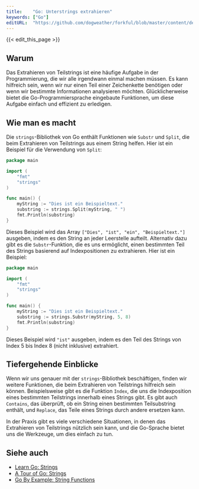 ```yaml
---
title:    "Go: Unterstrings extrahieren"
keywords: ["Go"]
editURL:  "https://github.com/dogweather/forkful/blob/master/content/de/go/extracting-substrings.md"
---
```


{{< edit_this_page >}}

## Warum

Das Extrahieren von Teilstrings ist eine häufige Aufgabe in der Programmierung, die wir alle irgendwann einmal machen müssen. Es kann hilfreich sein, wenn wir nur einen Teil einer Zeichenkette benötigen oder wenn wir bestimmte Informationen analysieren möchten. Glücklicherweise bietet die Go-Programmiersprache eingebaute Funktionen, um diese Aufgabe einfach und effizient zu erledigen.

## Wie man es macht

Die `strings`-Bibliothek von Go enthält Funktionen wie `Substr` und `Split`, die beim Extrahieren von Teilstrings aus einem String helfen. Hier ist ein Beispiel für die Verwendung von `Split`:

```Go
package main

import (
	"fmt"
	"strings"
)

func main() {
	myString := "Dies ist ein Beispieltext."
	substring := strings.Split(myString, " ")
	fmt.Println(substring)
}
```

Dieses Beispiel wird das Array `["Dies", "ist", "ein", "Beispieltext."]` ausgeben, indem es den String an jeder Leerstelle aufteilt. Alternativ dazu gibt es die `Substr`-Funktion, die es uns ermöglicht, einen bestimmten Teil des Strings basierend auf Indexpositionen zu extrahieren. Hier ist ein Beispiel:

```Go
package main

import (
	"fmt"
	"strings"
)

func main() {
	myString := "Dies ist ein Beispieltext."
	substring := strings.Substr(myString, 5, 8)
	fmt.Println(substring)
}
```

Dieses Beispiel wird `"ist"` ausgeben, indem es den Teil des Strings von Index 5 bis Index 8 (nicht inklusive) extrahiert.

## Tiefergehende Einblicke

Wenn wir uns genauer mit der `strings`-Bibliothek beschäftigen, finden wir weitere Funktionen, die beim Extrahieren von Teilstrings hilfreich sein können. Beispielsweise gibt es die Funktion `Index`, die uns die Indexposition eines bestimmten Teilstrings innerhalb eines Strings gibt. Es gibt auch `Contains`, das überprüft, ob ein String einen bestimmten Teilsubstring enthält, und `Replace`, das Teile eines Strings durch andere ersetzen kann.

In der Praxis gibt es viele verschiedene Situationen, in denen das Extrahieren von Teilstrings nützlich sein kann, und die Go-Sprache bietet uns die Werkzeuge, um dies einfach zu tun.

## Siehe auch

- [Learn Go: Strings](https://learn.go.dev/strings)
- [A Tour of Go: Strings](https://tour.golang.org/basics/5)
- [Go By Example: String Functions](https://gobyexample.com/string-functions)